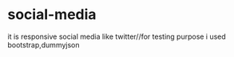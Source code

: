 # social-media
it is responsive social media like twitter//for testing purpose i used bootstrap,dummyjson
